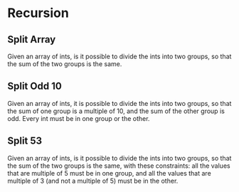 # Recursion

## Split Array

Given an array of ints, is it possible to divide the ints into two groups, so that the sum of the two groups is the same.

## Split Odd 10

Given an array of ints, it is possible to divide the ints into two groups, so that the sum of one group is a multiple of 10, and the sum of the other group is odd. Every int must be in one group or the other.

## Split 53

Given an array of ints, is it possible to divide the ints into two groups, so that the sum of the two groups is the same, with these constraints: all the values that are multiple of 5 must be in one group, and all the values that are multiple of 3 (and not a multiple of 5) must be in the other.